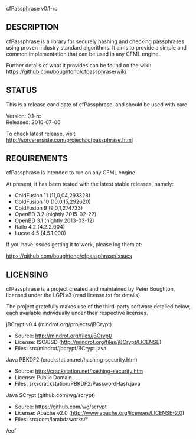 cfPassphrase v0.1-rc


DESCRIPTION
-----------

cfPassphrase is a library for securely hashing and checking passphrases using
proven industry standard algorithms. It aims to provide a simple and common 
implementation that can be used in any CFML engine.

Further details of what it provides can be found on the wiki:
https://github.com/boughtonp/cfpassphrase/wiki


STATUS
------

This is a release candidate of cfPassphrase, and should be used with care.

Version: 0.1-rc  
Released: 2016-07-06

To check latest release, visit http://sorcerersisle.com/projects:cfpassphrase.html


REQUIREMENTS
------------

cfPassphrase is intended to run on any CFML engine.

At present, it has been tested with the latest stable releases, namely: 

* ColdFusion 11 (11,0,04,293328)
* ColdFusion 10 (10,0,15,292620)
* ColdFusion 9  (9,0,1,274733)
* OpenBD 3.2    (nightly 2015-02-22)
* OpenBD 3.1    (nightly 2013-03-12)
* Railo 4.2     (4.2.2.004)
* Lucee 4.5     (4.5.1.000)

If you have issues getting it to work, please log them at:

  https://github.com/boughtonp/cfpassphrase/issues


LICENSING
---------

cfPassphrase is a project created and maintained by Peter Boughton,
licensed under the LGPLv3 (read license.txt for details).

The project gratefully makes use of the third-party software detailed below,
each available individually under their respective licenses.

jBCrypt v0.4 (mindrot.org/projects/jBCrypt)
* Source: http://mindrot.org/files/jBCrypt/
* License: ISC/BSD (http://mindrot.org/files/jBCrypt/LICENSE)
* Files: src/mindrot/jbcrypt/BCrypt.java

Java PBKDF2 (crackstation.net/hashing-security.htm)
* Source: http://crackstation.net/hashing-security.htm
* License: Public Domain
* Files: src/crackstation/PBKDF2/PasswordHash.java

Java SCrypt (github.com/wg/scrypt)
* Source: https://github.com/wg/scrypt
* License: Apache v2.0 (http://www.apache.org/licenses/LICENSE-2.0) 
* Files: src/com/lambdaworks/*


/eof
